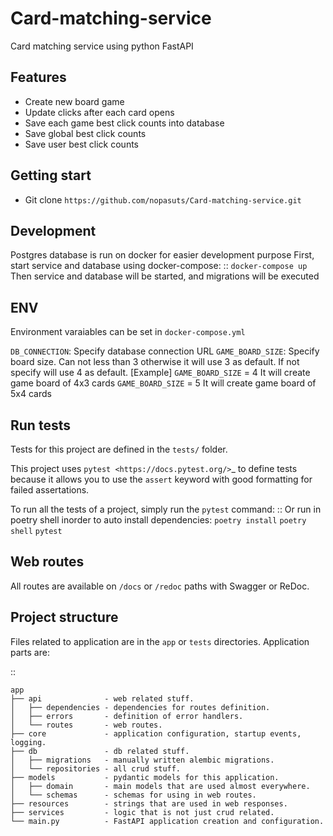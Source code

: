 # Card-matching-service
Card matching service using python FastAPI

## Features

- Create new board game
- Update clicks after each card opens
- Save each game best click counts into database
- Save global best click counts
- Save user best click counts

## Getting start
- Git clone `https://github.com/nopasuts/Card-matching-service.git`

Development
---------
Postgres database is run on docker for easier development purpose
First, start service and database using docker-compose: ::
``docker-compose up``
Then service and database will be started, and migrations will be executed

## ENV
Environment varaiables can be set in ``docker-compose.yml``

``DB_CONNECTION``: Specify database connection URL
``GAME_BOARD_SIZE``: Specify board size. Can not less than 3 otherwise it will use 3 as default. If not specify will use 4 as default.
[Example]
``GAME_BOARD_SIZE`` = 4
It will create game board of 4x3 cards
``GAME_BOARD_SIZE`` = 5
It will create game board of 5x4 cards

Run tests
---------

Tests for this project are defined in the ``tests/`` folder.

This project uses `pytest
<https://docs.pytest.org/>`_ to define tests because it allows you to use the ``assert`` keyword with good formatting for failed assertations.


To run all the tests of a project, simply run the ``pytest`` command: ::
Or run in poetry shell inorder to auto install dependencies:
``poetry install``
``poetry shell``
``pytest``


Web routes
----------

All routes are available on ``/docs`` or ``/redoc`` paths with Swagger or ReDoc.


Project structure
-----------------

Files related to application are in the ``app`` or ``tests`` directories.
Application parts are:

::

    app
    ├── api              - web related stuff.
    │   ├── dependencies - dependencies for routes definition.
    │   ├── errors       - definition of error handlers.
    │   └── routes       - web routes.
    ├── core             - application configuration, startup events, logging.
    ├── db               - db related stuff.
    │   ├── migrations   - manually written alembic migrations.
    │   └── repositories - all crud stuff.
    ├── models           - pydantic models for this application.
    │   ├── domain       - main models that are used almost everywhere.
    │   └── schemas      - schemas for using in web routes.
    ├── resources        - strings that are used in web responses.
    ├── services         - logic that is not just crud related.
    └── main.py          - FastAPI application creation and configuration.

